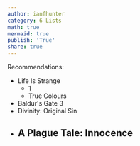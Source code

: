 ```yaml
---
author: ianfhunter
category: 6 Lists
math: true
mermaid: true
publish: 'True'
share: true
---
```


Recommendations:

- Life Is Strange
	- 1
	- True Colours
- Baldur's Gate 3
- Divinity: Original Sin
- A Plague Tale: Innocence
	-